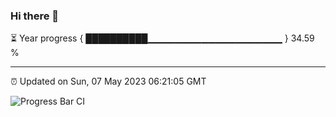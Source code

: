 ### Hi there 👋

⏳ Year progress { ██████████▁▁▁▁▁▁▁▁▁▁▁▁▁▁▁▁▁▁▁▁ } 34.59 %

---

⏰ Updated on Sun, 07 May 2023 06:21:05 GMT

![Progress Bar CI](https://github.com/ZhaoGui/ZhaoGui/workflows/Progress%20Bar%20CI/badge.svg)

